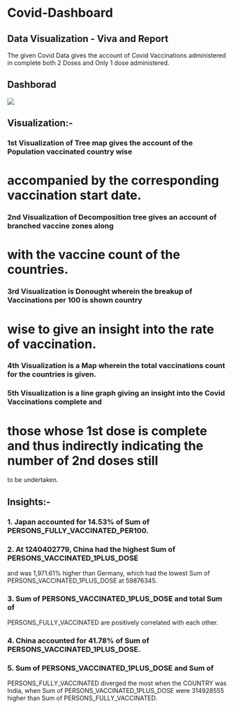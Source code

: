 # Covid-Dashboard
## Data Visualization - Viva and Report
The given Covid Data gives the account of Covid Vaccinations administered in complete both
2 Doses and Only 1 dose administered.

## Dashborad

<img src="Desktop/GitHub/Covid.jpeg/">

## Visualization:-
### 1st Visualization of Tree map gives the account of the Population vaccinated country wise
# accompanied by the corresponding vaccination start date.
### 2nd Visualization of Decomposition tree gives an account of branched vaccine zones along
# with the vaccine count of the countries.
### 3rd Visualization is Donought wherein the breakup of Vaccinations per 100 is shown country
# wise to give an insight into the rate of vaccination.
### 4th Visualization is a Map wherein the total vaccinations count for the countries is given.
### 5th Visualization is a line graph giving an insight into the Covid Vaccinations complete and
# those whose 1st dose is complete and thus indirectly indicating the number of 2nd doses still
to be undertaken.


## Insights:-
### 1. Japan accounted for 14.53% of Sum of PERSONS_FULLY_VACCINATED_PER100.
### 2. At 1240402779, China had the highest Sum of PERSONS_VACCINATED_1PLUS_DOSE
and was 1,971.61% higher than Germany, which had the lowest Sum of
PERSONS_VACCINATED_1PLUS_DOSE at 59876345.
### 3. Sum of PERSONS_VACCINATED_1PLUS_DOSE and total Sum of
PERSONS_FULLY_VACCINATED are positively correlated with each other.
### 4. China accounted for 41.78% of Sum of PERSONS_VACCINATED_1PLUS_DOSE.
### 5. Sum of PERSONS_VACCINATED_1PLUS_DOSE and Sum of
PERSONS_FULLY_VACCINATED diverged the most when the COUNTRY was India,
when Sum of PERSONS_VACCINATED_1PLUS_DOSE were 314928555 higher than Sum
of PERSONS_FULLY_VACCINATED.
